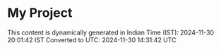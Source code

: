 # My Project

This content is dynamically generated in Indian Time (IST): 2024-11-30 20:01:42 IST
Converted to UTC: 2024-11-30 14:31:42 UTC
